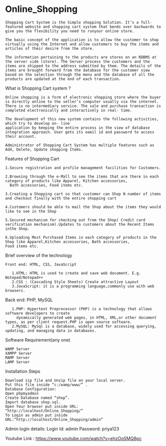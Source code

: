 # Online_Shopping

    Shopping Cart System is the Simple shopping Solution. It’s a full-featured website and shopping cart system that bends over backwards to give you the flexibility you need to runyour online store.

    The basic concept of the application is to allow the customer to shop virtually using the Internet and allow customers to buy the items and articles of their desire from the store.

    The information pertaining to the products are stores on an RDBMS at the server side (store). The Server process the customers and the items are shipped to the address submitted by them. The details of the items are brought forward from the database for the customer view based on the selection through the menu and the database of all the products are updated at the end of each transaction.

What is Shopping Cart system ?

    Online shopping is a form of electronic shopping store where the buyer is directly online to the seller’s computer usually via the internet. There is no intermediary service. The sale and purchase transaction is
    completed electronically and interactively in real- time.

    The development of this new system contains the following activities, which try to develop on- line
    application by keeping the entire process in the view of database integration approach. User gets its eamil id and password to access their account.

    Administrator of Shopping Cart System has multiple features such as Add, Delete, Update shopping Items.

Features of Shopping Cart 

    1.Secure registration and profile management facilities for Customers.

    2.Browsing through the e-Mall to see the items that are there in each category of products like Apparel, Kitchen accessories,
      Bath accessories, Food items etc.

    3.Creating a Shopping cart so that customer can Shop N number of items and checkout finally with the entire shopping cart
    
    4.Customers should be able to mail the Shop about the items they would like to see in the Shop
    
    5.Secured mechanism for checking out from the Shop( Credit card verification mechanism).Updates to customers about the Recent Items inthe Shop.
    
    6.Uploading Most Purchased Items in each category of products in the Shop like Apparel,Kitchen accessories, Bath accessories,
    Food items etc.

Brief overview of the technology

    Front end: HTML, CSS, JavaScript

       1.HTML: HTML is used to create and save web document. E.g. Notepad/Notepad++
       2.CSS : (Cascading Style Sheets) Create attractive Layout
       3.JavaScript: it is a programming language,commonly use with web browsers.

Back end: PHP, MySQL

       1.PHP: Hypertext Preprocessor (PHP) is a technology that allows software developers to create
         dynamically generated web pages, in HTML, XML,or other document types, as per client request.PHP is open source software.
       2.MySQL: MySql is a database, widely used for accessing querying, updating, and managing data in databases.

Software Requirement(any one)

    WAMP Server
    XAMPP Server
    MAMP Server
    LAMP Server

Installation Steps

    Download zip file and Unzip file on your local server.
    Put this file inside “c:/wamp/www/” .
    Database Configuration:
    Open phpmyadmin
    Create Database named “shop”.
    Import database shop.sql.
    Open Your browser put inside URL:
    “http://localhost/Online_Shopping/”
    To Login as admin put inside URL:”http://localhost/Online_Shopping/admin”

Admin login details:
Login Id: admin
Password: priya123

Youtube Link : https://www.youtube.com/watch?v=ehzOoSMQ8pc
